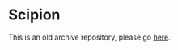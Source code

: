# Scipion

This is an old archive repository, please go <a href="http://scipion.i2pc.es/">here</a>.

